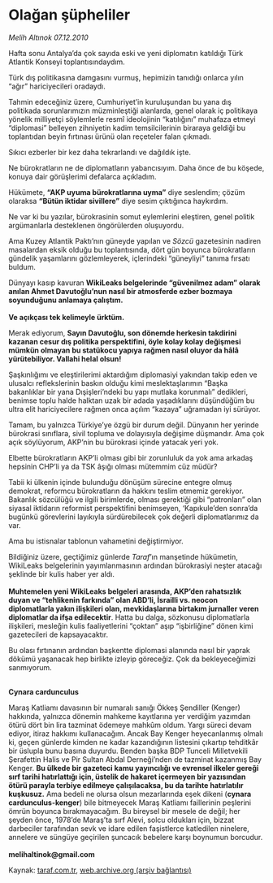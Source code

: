 # Olağan şüpheliler

*Melih Altınok 07.12.2010*

<div class="yazi"><p>Hafta sonu Antalya’da çok sayıda eski ve yeni diplomatın katıldığı Türk Atlantik Konseyi toplantısındaydım.</p>
<p>Türk dış politikasına damgasını vurmuş, hepimizin tanıdığı onlarca yılın “ağır” hariciyecileri oradaydı. </p>
<p>Tahmin edeceğiniz üzere, Cumhuriyet’in kuruluşundan bu yana dış politikada sorunlarımızın müzminleştiği alanlarda, genel olarak iç politikaya yönelik milliyetçi söylemlerle resmî ideolojinin “katılığını” muhafaza etmeyi “diplomasi” belleyen zihniyetin kadim temsilcilerinin biraraya geldiği bu toplantıdan beyin fırtınası ürünü olan reçeteler falan çıkmadı. </p>
<p>Sıkıcı ezberler bir kez daha tekrarlandı ve dağıldık işte.</p>
<p>Ne bürokratların ne de diplomatların yabancısıyım. Daha önce de bu köşede, konuya dair görüşlerimi defalarca açıkladım.</p>
<p>Hükümete, <b>“AKP uyuma bürokratlarına uyma”</b> diye seslendim; çözüm olaraksa <b>“Bütün iktidar sivillere”</b> diye sesim çıktığınca haykırdım.</p>
<p>Ne var ki bu yazılar, bürokrasinin somut eylemlerini eleştiren, genel politik argümanlarla desteklenen öngörülerden oluşuyordu.</p>
<p>Ama Kuzey Atlantik Paktı’nın güneyde yapılan ve <i>Sözcü</i> gazetesinin nadiren masalardan eksik olduğu bu toplantısında, dört gün boyunca bürokratların gündelik yaşamlarını gözlemleyerek, içlerindeki “güneyliyi” tanıma fırsatı buldum.</p>
<p>Dünyayı kasıp kavuran <b>WikiLeaks belgelerinde “güvenilmez adam” olarak anılan Ahmet Davutoğlu’nun nasıl bir atmosferde ezber bozmaya soyunduğunu anlamaya çalıştım.<br/><br/></b><b>Ve açıkçası tek kelimeyle ürktüm.</b> </p>
<p>Merak ediyorum, <b>Sayın Davutoğlu, son dönemde herkesin takdirini kazanan cesur dış politika perspektifini, öyle kolay kolay değişmesi mümkün olmayan bu statükocu yapıya rağmen nasıl oluyor da hâlâ yürütebiliyor. Vallahi helal olsun!</b></p>
<p>Şaşkınlığımı ve eleştirilerimi aktardığım diplomasiyi yakından takip eden ve ulusalcı reflekslerinin baskın olduğu kimi meslektaşlarımın “Başka bakanlıklar bir yana Dışişleri’ndeki bu yapı mutlaka korunmalı” dedikleri, benimse toplu halde halktan uzak bir adada yaşadıklarını düşündüğüm bu ultra elit hariciyecilere rağmen onca açılım “kazaya” uğramadan iyi sürüyor.</p>
<p>Tamam, bu yalnızca Türkiye’ye özgü bir durum değil. Dünyanın her yerinde bürokrasi sınıflara, sivil topluma ve dolayısıyla değişime düşmandır. Ama çok açık söylüyorum, AKP’nin bu bürokrasi içinde yatacak yeri yok.</p>
<p>Elbette bürokratların AKP’li olması gibi bir zorunluluk da yok ama arkadaş hepsinin CHP’li ya da TSK âşığı olması mütemmim cüz müdür?</p>
<p>Tabii ki ülkenin içinde bulunduğu dönüşüm sürecine entegre olmuş demokrat, reformcu bürokratların da hakkını teslim etmemiz gerekiyor. Bakanlık sözcülüğü ve ilgili birimlerde, olması gerektiği gibi “patronları” olan siyasal iktidarın reformist perspektifini benimseyen, ‘Kapıkule’den sonra’da bugünkü görevlerini layıkıyla sürdürebilecek çok değerli diplomatlarımız da var.</p>
<p>Ama bu istisnalar tablonun vahametini değiştirmiyor.</p>
<p>Bildiğiniz üzere, geçtiğimiz günlerde <i>Taraf</i>’ın manşetinde hükümetin, WikiLeaks belgelerinin yayımlanmasının ardından bürokrasiyi neşter atacağı şeklinde bir kulis haber yer aldı.<br/><br/><b>Muhtemelen yeni WikiLeaks belgeleri arasında, AKP’den rahatsızlık duyan ve “tehlikenin farkında” olan ABD’li, İsrailli vs. neocon diplomatlarla yakın ilişkileri olan, mevkidaşlarına birtakım jurnaller veren diplomatlar da ifşa edilecektir</b>. Hatta bu dalga, sözkonusu diplomatlarla ilişkileri, mesleğin kulis faaliyetlerini “çoktan” aşıp “işbirliğine” dönen kimi gazetecileri de kapsayacaktır.</p>
<p>Bu olası fırtınanın ardından başkentte diplomasi alanında nasıl bir yaprak dökümü yaşanacak hep birlikte izleyip göreceğiz. Çok da bekleyeceğimizi sanmıyorum.</p>
<p><b><br/>Cynara cardunculus</b></p>
<p>Maraş Katliamı davasının bir numaralı sanığı Ökkeş Şendiller (Kenger) hakkında, yalnızca dönemin mahkeme kayıtlarına yer verdiğim yazımdan ötürü dört bin lira tazminat ödemeye mahkûm oldum. Yargı süreci devam ediyor, itiraz hakkımı kullanacağım. Ancak Bay Kenger heyecanlanmış olmalı ki, geçen günlerde kimden ne kadar kazandığının listesini çıkartıp tehditkâr bir üslupla bunu basına duyurdu. Benden başka BDP Tunceli Milletvekili Şerafettin Halis ve Pir Sultan Abdal Derneği’nden de tazminat kazanmış Bay Kenger. <b>Bu ülkede bir gazeteci kamu yayıncılığı ve evrensel ilkeler gereği sırf tarihi hatırlattığı için, üstelik de hakaret içermeyen bir yazısından ötürü parayla terbiye edilmeye çalışılacaksa, bu da tarihte hatırlatılır kuşkusuz.</b> Ama bedeli ne olursa olsun mezarlarında eşek dikeni (<b>cynara cardunculus-kenger</b>) bile bitmeyecek Maraş Katliamı faillerinin peşlerini ömrün boyunca bırakmayacağım. Bu bireysel bir mesele de değil; her şeyden önce, 1978’de Maraş’ta sırf Alevi, solcu oldukları için, bizzat darbeciler tarafından sevk ve idare edilen faşistlerce katledilen ninelere, annelere ve süngüye geçirilen şuncacık bebelere karşı boynumun borcudur. <br/><br/><b>melihaltinok@gmail.com</b></p></div>

Kaynak: [taraf.com.tr](http://www.taraf.com.tr:80/melih-altinok/makale-olagan-supheliler-2.htm), [web.archive.org (arşiv bağlantısı)](http://web.archive.org/web/20101208181925/http://www.taraf.com.tr:80/melih-altinok/makale-olagan-supheliler-2.htm)
